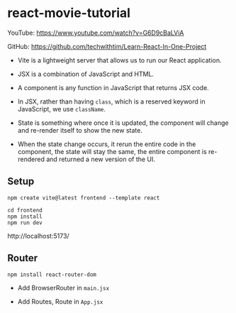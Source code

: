 # react-movie-tutorial

YouTube: https://www.youtube.com/watch?v=G6D9cBaLViA

GitHub: https://github.com/techwithtim/Learn-React-In-One-Project

- Vite is a lightweight server that allows us to run our React application.

- JSX is a combination of JavaScript and HTML.

- A component is any function in JavaScript that returns JSX code.

- In JSX, rather than having `class`, which is a reserved keyword in JavaScript, we use `className`.

- State is something where once it is updated, the component will change and re-render itself to show the new state.

- When the state change occurs, it rerun the entire code in the component, the state will stay the same, the entire component is re-rendered and returned a new version of the UI.

## Setup

```shell
npm create vite@latest frontend --template react
```

```shell
cd frontend
npm install
npm run dev
```

http://localhost:5173/

## Router

```shell
npm install react-router-dom
```

- Add BrowserRouter in `main.jsx`

- Add Routes, Route in `App.jsx`
